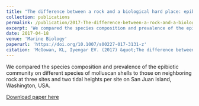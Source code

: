 ```yaml
---
title: "The difference between a rock and a biological hard place: epibionts in the rocky intertidal"
collection: publications
permalink: /publication/2017-The-difference-between-a-rock-and-a-biological-hard-place
excerpt: 'We compared the species composition and prevalence of the epibiotic community on different species of molluscan shells to those on neighboring rock at three sites and two tidal heights per site on San Juan Island, Washington, USA.'
date: 2017-04-18
venue: 'Marine Biology'
paperurl: 'https://doi.org/10.1007/s00227-017-3131-z'
citation: 'McGowan, KL, Iyengar EV. (2017) &quot;The difference between a rock and a biological hard place: epibionts in the rocky intertidal.&quot; <i>Marine Biology</i>. 164(109).'
---
```

We compared the species composition and prevalence of the epibiotic community on different species of molluscan shells to those on neighboring rock at three sites and two tidal heights per site on San Juan Island, Washington, USA.

[Download paper here](https://www.researchgate.net/publication/316219927_The_difference_between_a_rock_and_a_biological_hard_place_epibionts_in_the_rocky_intertidal)
